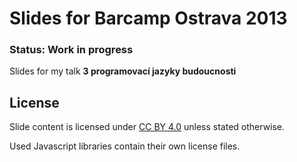 # Slides for Barcamp Ostrava 2013

### Status: Work in progress

Slides for my talk **3 programovací jazyky budoucnosti**

## License

Slide content is licensed under [CC BY 4.0](https://creativecommons.org/licenses/by/4.0/) unless stated otherwise.

Used Javascript libraries contain their own license files.